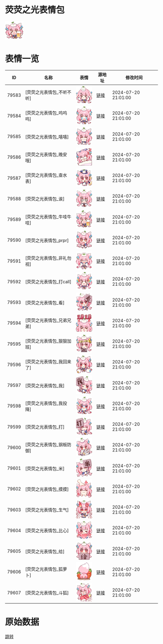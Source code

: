 # 荧荧之光表情包

<img src="./cover.png" height="60" alt="cover" />

# 表情一览

|ID|名称|表情|源地址|修改时间|
|----|----|----|----|----|
|79583|[荧荧之光表情包_不听不听]|<img src="./pic/079583_%5B荧荧之光表情包_不听不听%5D.png" height="60" alt="不听不听"/>|[链接](https://i0.hdslb.com/bfs/garb/7a696209a364a1e0fd3fda3ee329993047e1c78c.png)|2024-07-20 21:01:00|
|79584|[荧荧之光表情包_呜呜呜]|<img src="./pic/079584_%5B荧荧之光表情包_呜呜呜%5D.png" height="60" alt="呜呜呜"/>|[链接](https://i0.hdslb.com/bfs/garb/e7dcd40ed2e1aedb2cd637613853eabf92076227.png)|2024-07-20 21:01:00|
|79585|[荧荧之光表情包_嘻嘻]|<img src="./pic/079585_%5B荧荧之光表情包_嘻嘻%5D.png" height="60" alt="嘻嘻"/>|[链接](https://i0.hdslb.com/bfs/garb/848181e26dac5945fd7cc8f2e5b57536fbfb8b46.png)|2024-07-20 21:01:00|
|79586|[荧荧之光表情包_晚安哦]|<img src="./pic/079586_%5B荧荧之光表情包_晚安哦%5D.png" height="60" alt="晚安哦"/>|[链接](https://i0.hdslb.com/bfs/garb/957f848bedd1ccd70a081dab35130a1e418d53b6.png)|2024-07-20 21:01:00|
|79587|[荧荧之光表情包_查水表]|<img src="./pic/079587_%5B荧荧之光表情包_查水表%5D.png" height="60" alt="查水表"/>|[链接](https://i0.hdslb.com/bfs/garb/927a6cfe0b58e1788c233a36660fb63611dc811c.png)|2024-07-20 21:01:00|
|79588|[荧荧之光表情包_诶]|<img src="./pic/079588_%5B荧荧之光表情包_诶%5D.png" height="60" alt="诶"/>|[链接](https://i0.hdslb.com/bfs/garb/a2ed052556df77868e6d804e189c0d97b94536d8.png)|2024-07-20 21:01:00|
|79589|[荧荧之光表情包_牛哇牛哇]|<img src="./pic/079589_%5B荧荧之光表情包_牛哇牛哇%5D.png" height="60" alt="牛哇牛哇"/>|[链接](https://i0.hdslb.com/bfs/garb/2a23fe95aff4b7939e98ad1f9a8f9ce8b026d0e4.png)|2024-07-20 21:01:00|
|79590|[荧荧之光表情包_prpr]|<img src="./pic/079590_%5B荧荧之光表情包_prpr%5D.png" height="60" alt="prpr"/>|[链接](https://i0.hdslb.com/bfs/garb/50c5b151e87da0c7c8f5c212df87762a8643ae74.png)|2024-07-20 21:01:00|
|79591|[荧荧之光表情包_非礼勿视]|<img src="./pic/079591_%5B荧荧之光表情包_非礼勿视%5D.png" height="60" alt="非礼勿视"/>|[链接](https://i0.hdslb.com/bfs/garb/37c6a194112b681f2441a3c2692257808f446c2d.png)|2024-07-20 21:01:00|
|79592|[荧荧之光表情包_打call]|<img src="./pic/079592_%5B荧荧之光表情包_打call%5D.png" height="60" alt="打call"/>|[链接](https://i0.hdslb.com/bfs/garb/3df07ca696b534273c920fdaca233f8fc4d4d310.png)|2024-07-20 21:01:00|
|79593|[荧荧之光表情包_看]|<img src="./pic/079593_%5B荧荧之光表情包_看%5D.png" height="60" alt="看"/>|[链接](https://i0.hdslb.com/bfs/garb/decd93f3da8ec0c4b800f1dc84fefcfdb215bad9.png)|2024-07-20 21:01:00|
|79594|[荧荧之光表情包_兄弟兄弟]|<img src="./pic/079594_%5B荧荧之光表情包_兄弟兄弟%5D.png" height="60" alt="兄弟兄弟"/>|[链接](https://i0.hdslb.com/bfs/garb/9372e91d3c61086f12e35e0698d079374368cb40.png)|2024-07-20 21:01:00|
|79595|[荧荧之光表情包_狠狠加班]|<img src="./pic/079595_%5B荧荧之光表情包_狠狠加班%5D.png" height="60" alt="狠狠加班"/>|[链接](https://i0.hdslb.com/bfs/garb/cb81869eac711fedcb095498fc4ef583f5a5dbff.png)|2024-07-20 21:01:00|
|79596|[荧荧之光表情包_我回来了]|<img src="./pic/079596_%5B荧荧之光表情包_我回来了%5D.png" height="60" alt="我回来了"/>|[链接](https://i0.hdslb.com/bfs/garb/2935a9719454543bb82305a3091135b9db3e938f.png)|2024-07-20 21:01:00|
|79597|[荧荧之光表情包_我]|<img src="./pic/079597_%5B荧荧之光表情包_我%5D.png" height="60" alt="我"/>|[链接](https://i0.hdslb.com/bfs/garb/34befda477e35cb3670a8a3aefce12bd57c8ffce.png)|2024-07-20 21:01:00|
|79598|[荧荧之光表情包_我投降]|<img src="./pic/079598_%5B荧荧之光表情包_我投降%5D.png" height="60" alt="我投降"/>|[链接](https://i0.hdslb.com/bfs/garb/cad5ade5fe9983d7d9046bf697c7a04826ed625b.png)|2024-07-20 21:01:00|
|79599|[荧荧之光表情包_打]|<img src="./pic/079599_%5B荧荧之光表情包_打%5D.png" height="60" alt="打"/>|[链接](https://i0.hdslb.com/bfs/garb/cdc93a6e48a17e83b8b3f12da095166624f3d4d5.png)|2024-07-20 21:01:00|
|79600|[荧荧之光表情包_钢板防御]|<img src="./pic/079600_%5B荧荧之光表情包_钢板防御%5D.png" height="60" alt="钢板防御"/>|[链接](https://i0.hdslb.com/bfs/garb/0f8eb0c3d4bfa3a2f3332a5617cc1a7ceb724908.png)|2024-07-20 21:01:00|
|79601|[荧荧之光表情包_米]|<img src="./pic/079601_%5B荧荧之光表情包_米%5D.png" height="60" alt="米"/>|[链接](https://i0.hdslb.com/bfs/garb/877f8f480e370ca92f116e3d401c09c8b73882e5.png)|2024-07-20 21:01:00|
|79602|[荧荧之光表情包_摸摸]|<img src="./pic/079602_%5B荧荧之光表情包_摸摸%5D.png" height="60" alt="摸摸"/>|[链接](https://i0.hdslb.com/bfs/garb/838e2668a42d0cbd6396117cf63e006f9e587404.png)|2024-07-20 21:01:00|
|79603|[荧荧之光表情包_生气]|<img src="./pic/079603_%5B荧荧之光表情包_生气%5D.png" height="60" alt="生气"/>|[链接](https://i0.hdslb.com/bfs/garb/5c8d40a08d7a1a114b67243a682d9f260a96e6b6.png)|2024-07-20 21:01:00|
|79604|[荧荧之光表情包_比心]|<img src="./pic/079604_%5B荧荧之光表情包_比心%5D.png" height="60" alt="比心"/>|[链接](https://i0.hdslb.com/bfs/garb/10911b3fbe9ee3400fd0e5533bbe18df9f3eb8e3.png)|2024-07-20 21:01:00|
|79605|[荧荧之光表情包_给]|<img src="./pic/079605_%5B荧荧之光表情包_给%5D.png" height="60" alt="给"/>|[链接](https://i0.hdslb.com/bfs/garb/1381756a0837cac659222d9b00ed2bd702f12a97.png)|2024-07-20 21:01:00|
|79606|[荧荧之光表情包_狐萝卜]|<img src="./pic/079606_%5B荧荧之光表情包_狐萝卜%5D.png" height="60" alt="狐萝卜"/>|[链接](https://i0.hdslb.com/bfs/garb/8be87fdebddc49b29bd1a2f07d5f7442678a859e.png)|2024-07-20 21:01:00|
|79607|[荧荧之光表情包_斗狐]|<img src="./pic/079607_%5B荧荧之光表情包_斗狐%5D.png" height="60" alt="斗狐"/>|[链接](https://i0.hdslb.com/bfs/garb/e292ffd3391b22db066f61229f990e5cb2091efe.png)|2024-07-20 21:01:00|

# 原始数据

[跳转](./raw.json)

